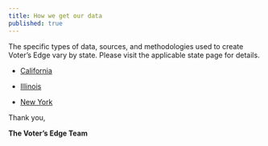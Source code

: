 ```yaml
---
title: How we get our data
published: true
---
```


The specific types of data, sources, and methodologies used to create Voter’s Edge vary by state. Please visit the applicable state page for details.

* [California](www.votersedge.org/ca/page/how-we-get-our-data)

* [Illinois](www.votersedge.org/ca/page/how-we-get-our-data)

* [New York](http://votersedge.org/ny/page/how-we-get-our-data)

Thank you,

**The Voter’s Edge Team**
